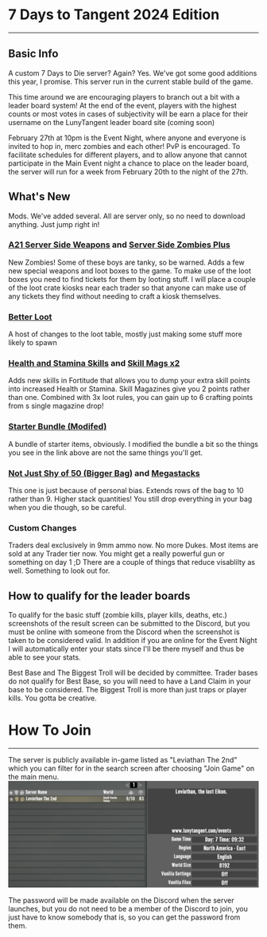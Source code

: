 # 7 Days to Tangent 2024 Edition
---
## Basic Info
A custom 7 Days to Die server? Again? Yes. We've got some good additions this year, I promise. This server run in the current stable build of the game.

This time around we are encouraging players to branch out a bit with a leader board system! At the end of the event, players with the highest counts or most votes in cases of subjectivity will be earn a place for their username on the LunyTangent leader board site (coming soon)

February 27th at 10pm is the Event Night, where anyone and everyone is invited to hop in, merc zombies and each other! PvP is encouraged. To facilitate schedules for different players, and to allow anyone that cannot participate in the Main Event night a chance to place on the leader board, the server will run for a week from February 20th to the night of the 27th.

## What's New
Mods. We've added several. All are server only, so no need to download anything. Just jump right in!

### [A21 Server Side Weapons](https://7daystodiemods.com/a21-server-side-weapons/) and [Server Side Zombies Plus](https://7daystodiemods.com/server-side-zombies-plus/)
New Zombies! Some of these boys are tanky, so be warned.
Adds a few new special weapons and loot boxes to the game. To make use of the loot boxes you need to find tickets for them by looting stuff. I will place a couple of the loot crate kiosks near each trader so that anyone can make use of any tickets they find without needing to craft a kiosk themselves.

### [Better Loot](https://7daystodiemods.com/black-wolfs-better-loot-spawns/)
A host of changes to the loot table, mostly just making some stuff more likely to spawn

### [Health and Stamina Skills](https://7daystodiemods.com/health-and-stamina-mod/) and [Skill Mags x2](https://7daystodiemods.com/2x-skill-magazine-progression/)
Adds new skills in Fortitude that allows you to dump your extra skill points into increased Health or Stamina.
Skill Magazines give you 2 points rather than one. Combined with 3x loot rules, you can gain up to 6 crafting points from s single magazine drop!
 
### [Starter Bundle (Modifed)](https://7daystodiemods.com/server-side-starter-kit/)
A bundle of starter items, obviously. I modified the bundle a bit so the things you see in the link above are not the same things you'll get.

### [Not Just Shy of 50 (Bigger Bag)](https://7daystodiemods.com/not-just-shy-of-50/) and [Megastacks](https://7daystodiemods.com/mega-stacks/)
This one is just because of personal bias. Extends rows of the bag to 10 rather than 9.
Higher stack quantities! You still drop everything in your bag when you die though, so be careful.

### Custom Changes
Traders deal exclusively in 9mm ammo now. No more Dukes.
Most items are sold at any Trader tier now. You might get a really powerful gun or something on day 1 ;D
There are a couple of things that reduce visablilty as well. Something to look out for.

## How to qualify for the leader boards
To qualify for the basic stuff (zombie kills, player kills, deaths, etc.) screenshots of the result screen can be submitted to the Discord, but you must be online with someone from the Discord when the screenshot is taken to be considered valid.
In addition if you are online for the Event Night I will automatically enter your stats since I'll be there myself and thus be able to see your stats.

Best Base and The Biggest Troll will be decided by committee. Trader bases do not qualify for Best Base, so you will need to have a Land Claim in your base to be considered. 
The Biggest Troll is more than just traps or player kills. You gotta be creative.

# How To Join
---
The server is publicly available in-game listed as "Leviathan The 2nd" which you can filter for in the search screen after choosing "Join Game" on the main menu.
![You should know how to so this by now right?](https://github.com/LunyTangent/LunyTangent.github.io/blob/main/2024eventscreen.jpg?raw=true)

The password will be made available on the Discord when the server launches, but you do not need to be a member of the Discord to join, you just have to know somebody that is, so you can get the password from them.

